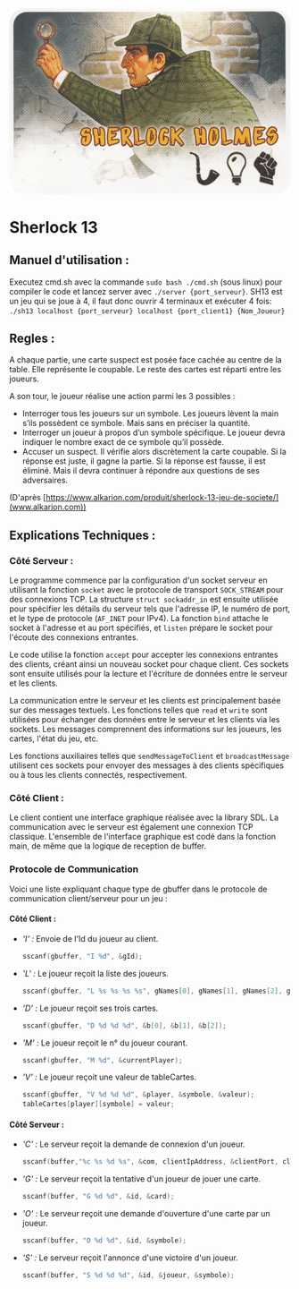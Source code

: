 ![Cover Picture](./SH13_7.png)
# Sherlock 13

## Manuel d'utilisation : 
Executez cmd.sh avec la commande `sudo bash ./cmd.sh` (sous linux) pour compiler le code et lancez server avec `./server {port_serveur}`.
SH13 est un jeu qui se joue à 4, il faut donc ouvrir 4 terminaux et exécuter 4 fois:
`./sh13 localhost {port_serveur} localhost {port_client1} {Nom_Joueur}` 

## Regles : 
A chaque partie, une carte suspect est posée face cachée au centre de la table. Elle représente le coupable.
Le reste des cartes est réparti entre les joueurs.

A son tour, le joueur réalise une action parmi les 3 possibles :

 * Interroger tous les joueurs sur un symbole. Les joueurs lèvent la main s’ils possèdent ce symbole. Mais sans en préciser la quantité.
 * Interroger un joueur à propos d’un symbole spécifique. Le joueur devra indiquer le nombre exact de ce symbole qu’il possède.
 * Accuser un suspect. Il vérifie alors discrètement la carte coupable.
Si la réponse est juste, il gagne la partie. Si la réponse est fausse, il est éliminé.
Mais il devra continuer à répondre aux questions de ses adversaires.

(D'après [https://www.alkarion.com/produit/sherlock-13-jeu-de-societe/](www.alkarion.com))

## Explications Techniques : 
### Côté Serveur : 
Le programme commence par la configuration d'un socket serveur en utilisant la fonction `socket` avec le protocole de transport `SOCK_STREAM` pour des connexions TCP. La structure `struct sockaddr_in` est ensuite utilisée pour spécifier les détails du serveur tels que l'adresse IP, le numéro de port, et le type de protocole (`AF_INET` pour IPv4). La fonction `bind` attache le socket à l'adresse et au port spécifiés, et `listen` prépare le socket pour l'écoute des connexions entrantes.

Le code utilise la fonction `accept` pour accepter les connexions entrantes des clients, créant ainsi un nouveau socket pour chaque client. Ces sockets sont ensuite utilisés pour la lecture et l'écriture de données entre le serveur et les clients.

La communication entre le serveur et les clients est principalement basée sur des messages textuels. Les fonctions telles que `read` et `write` sont utilisées pour échanger des données entre le serveur et les clients via les sockets. Les messages comprennent des informations sur les joueurs, les cartes, l'état du jeu, etc.

Les fonctions auxiliaires telles que `sendMessageToClient` et `broadcastMessage` utilisent ces sockets pour envoyer des messages à des clients spécifiques ou à tous les clients connectés, respectivement. 

### Côté Client : 

Le client contient une interface graphique réalisée avec la library SDL. La communication avec le serveur est également une connexion TCP classique. L'ensemble de l'interface graphique est codé dans la fonction main, de même que la logique de reception de buffer.
### Protocole de Communication 
Voici une liste expliquant chaque type de gbuffer dans le protocole de communication client/serveur pour un jeu :
#### Côté Client :
 * *'I' :* Envoie de l'Id du joueur au client.
     ```c
     sscanf(gbuffer, "I %d", &gId);
     ```

 * *'L' :* Le joueur reçoit la liste des joueurs.
     ```c
     sscanf(gbuffer, "L %s %s %s %s", gNames[0], gNames[1], gNames[2], gNames[3]);
     ```

 * *'D' :* Le joueur reçoit ses trois cartes.
     ```c
     sscanf(gbuffer, "D %d %d %d", &b[0], &b[1], &b[2]);
     ```

 * *'M' :* Le joueur reçoit le n° du joueur courant.
     ```c
     sscanf(gbuffer, "M %d", &currentPlayer);
     ```

 * *'V' :* Le joueur reçoit une valeur de tableCartes.
     ```c
     sscanf(gbuffer, "V %d %d %d", &player, &symbole, &valeur);
     tableCartes[player][symbole] = valeur;
     ```

#### Côté Serveur :
 * *'C' :* Le serveur reçoit la demande de connexion d'un joueur.
     ```c
     sscanf(buffer,"%c %s %d %s", &com, clientIpAddress, &clientPort, clientName);
     ```

 * *'G' :* Le serveur reçoit la tentative d'un joueur de jouer une carte.
     ```c
     sscanf(buffer, "G %d %d", &id, &card);
     ```

 * *'O' :* Le serveur reçoit une demande d'ouverture d'une carte par un joueur.
     ```c
     sscanf(buffer, "O %d %d", &id, &symbole);
     ```

 * *'S' :* Le serveur reçoit l'annonce d'une victoire d'un joueur.
     ```c
     sscanf(buffer, "S %d %d %d", &id, &joueur, &symbole);
     ```
